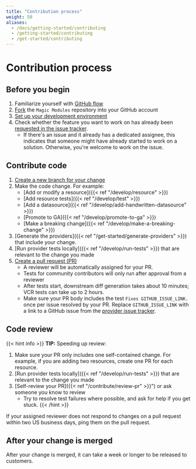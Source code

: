 ```yaml
---
title: "Contribution process"
weight: 50
aliases:
  - /docs/getting-started/contributing
  - /getting-started/contributing
  - /get-started/contributing
---
```


# Contribution process

## Before you begin

1. Familiarize yourself with [GitHub flow](https://docs.github.com/en/get-started/quickstart/github-flow)
1. [Fork](https://docs.github.com/en/get-started/quickstart/fork-a-repo) the `Magic Modules` repository into your GitHub account
1. [Set up your development environment](https://googlecloudplatform.github.io/magic-modules/get-started/generate-providers/)
1. Check whether the feature you want to work on has already been [requested in the issue tracker](https://github.com/hashicorp/terraform-provider-google/issues).
   - If there's an issue and it already has a dedicated assignee, this indicates that someone might have already started to work on a solution. Otherwise, you're welcome to work on the issue.

## Contribute code

1. [Create a new branch for your change](https://docs.github.com/en/get-started/quickstart/github-flow#create-a-branch)
1. Make the code change. For example:
   - [Add or modify a resource]({{< ref "/develop/resource" >}})
   - [Add resource tests]({{< ref "/develop/test" >}})
   - [Add a datasource]({{< ref "/develop/add-handwritten-datasource" >}})
   - [Promote to GA]({{< ref "/develop/promote-to-ga" >}})
   - [Make a breaking change]({{< ref "/develop/make-a-breaking-change" >}})
1. [Generate the providers]({{< ref "/get-started/generate-providers" >}}) that include your change.
1. [Run provider tests locally]({{< ref "/develop/run-tests" >}}) that are relevant to the change you made
1. [Create a pull request (PR)](https://docs.github.com/en/get-started/quickstart/github-flow#create-a-pull-request)
   - A reviewer will be automatically assigned for your PR.
   - Tests for community contributors will only run after approval from a reviewer
   - After tests start, downstream diff generation takes about 10 minutes; VCR tests can take up to 2 hours.
   - Make sure your PR body includes the test `Fixes GITHUB_ISSUE_LINK.` once per issue resolved by your PR. Replace `GITHUB_ISSUE_LINK` with a link to a GitHub issue from the [provider issue tracker](https://github.com/hashicorp/terraform-provider-google/issues).

## Code review

{{< hint info >}}
**TIP:** Speeding up review:
1. Make sure your PR only includes one self-contained change. For example, if you are adding two resources, create one PR for each resource.
1. [Run provider tests locally]({{< ref "/develop/run-tests" >}}) that are relevant to the change you made
1. [Self-review your PR]({{< ref "/contribute/review-pr" >}}") or ask someone you know to review
   - Try to resolve test failures where possible, and ask for help if you get stuck.
{{< /hint >}}

If your assigned reviewer does not respond to changes on a pull request within two US business days, ping them on the pull request.

## After your change is merged

After your change is merged, it can take a week or longer to be released to customers.

